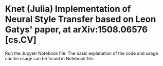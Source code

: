 # Knet (Julia) Implementation of Neural Style Transfer based on Leon Gatys' paper, at arXiv:1508.06576 [cs.CV]

Run the Jupyter Notebook file. The basic explanation of the code and usage can be usage can be found in Notebook file.
